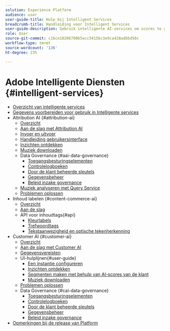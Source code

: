 ```yaml
---
solution: Experience Platform
audience: user
user-guide-title: Hulp bij Intelligent Services
breadcrumb-title: Handleiding voor Intelligent Services
user-guide-description: Gebruik intelligente AI-services om scores te genereren, inzichten te ontdekken en segmenten te maken op basis van uw marketinggebeurtenisgegevens.
role: User
source-git-commit: c16ce1020670065ecc5415bc3e9ca428adbbd50c
workflow-type: tm+mt
source-wordcount: '136'
ht-degree: 23%

---
```



# Adobe Intelligente Diensten {#intelligent-services}

- [Overzicht van intelligente services](home.md)
- [Gegevens voorbereiden voor gebruik in Intelligente services](data-preparation.md)
- Attribution AI {#attribution-ai}
   - [Overzicht](attribution-ai/overview.md)
   - [Aan de slag met Attribution AI](attribution-ai/getting-started.md)
   - [Invoer en uitvoer](attribution-ai/input-output.md)
   - [Handleiding gebruikersinterface](attribution-ai/user-guide.md)
   - [Inzichten ontdekken](attribution-ai/discover-insights.md)
   - [Muziek downloaden](attribution-ai/download-scores.md)
   - Data Governance {#aai-data-governance}
      - [Toegangsbesturingselementen](attribution-ai/aai-data-governance/access-controls.md)
      - [Controlelogboeken](attribution-ai/aai-data-governance/audit-logs.md)
      - [Door de klant beheerde sleutels](attribution-ai/aai-data-governance/customer-managed-keys.md)
      - [Gegevensbeheer](attribution-ai/aai-data-governance/data-governance.md)
      - [Beleid inzake governance](attribution-ai/aai-data-governance/governance-policies.md)
   - [Muziek analyseren met Query Service](attribution-ai/aai-query-service.md)
   - [Problemen oplossen](attribution-ai/troubleshooting.md)
- Inhoud labelen {#content-commerce-ai}
   - [Overzicht](content-commerce-ai/overview.md)
   - [Aan de slag](content-commerce-ai/getting-started.md)
   - API voor inhoudtags{#api}
      - [Kleurlabels](content-commerce-ai/api/color-tagging.md)
      - [Trefwoordtags](content-commerce-ai/api/keyword-tagging.md)
      - [Tekstaanwezigheid en optische tekenherkenning](content-commerce-ai/api/optical-character-recognition.md)
- Customer AI {#customer-ai}
   - [Overzicht](customer-ai/overview.md)
   - [Aan de slag met Customer AI](customer-ai/getting-started.md)
   - [Gegevensvereisten](customer-ai/data-requirements.md)
   - UI-hulplijnen{#user-guide}
      - [Een instantie configureren](customer-ai/user-guide/configure.md)
      - [Inzichten ontdekken](customer-ai/user-guide/discover-insights.md)
      - [Segmenten maken met behulp van AI-scores van de klant](customer-ai/user-guide/create-segment.md)
      - [Muziek downloaden](customer-ai/user-guide/download-scores.md)
   - [Problemen oplossen](customer-ai/troubleshooting.md)
   - Data Governance {#cai-data-governance}
      - [Toegangsbesturingselementen](customer-ai/cai-data-governance/access-controls.md)
      - [Controlelogboeken](customer-ai/cai-data-governance/audit-logs.md)
      - [Door de klant beheerde sleutels](customer-ai/cai-data-governance/customer-managed-keys.md)
      - [Gegevensbeheer](customer-ai/cai-data-governance/data-governance.md)
      - [Beleid inzake governance](customer-ai/cai-data-governance/governance-policies.md)
- [Opmerkingen bij de release van Platform](https://www.adobe.com/go/platform-release-notes-en)
